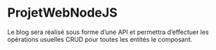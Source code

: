# ProjetWebNodeJS
Le blog sera réalisé sous forme d’une API et permettra d’effectuer les opérations usuelles CRUD pour toutes les entités le composant.
